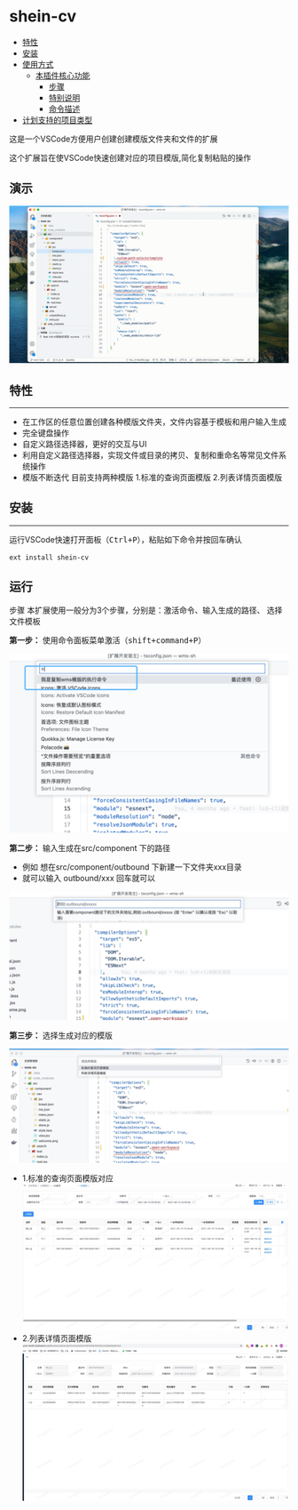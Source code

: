 # shein-cv

<!-- code_chunk_output -->

* [特性](#特性)
* [安装](#安装)
* [使用方式](#使用方式)
  * [本插件核心功能](#本插件核心功能)
    * [步骤](#步骤)
    * [特别说明](#特别说明)
    * [命令描述](#命令描述)
* [计划支持的项目类型](#计划支持的项目类型)


这是一个VSCode方便用户创建创建模版文件夹和文件的扩展

这个扩展旨在使VSCode快速创建对应的项目模版,简化复制粘贴的操作
## 演示
![演示](img/handle.gif)
## 特性

***

* 在工作区的任意位置创建各种模版文件夹，文件内容基于模板和用户输入生成
* 完全键盘操作
* 自定义路径选择器，更好的交互与UI
* 利用自定义路径选择器，实现文件或目录的拷贝、复制和重命名等常见文件系统操作
* 模版不断迭代 目前支持两种模版
     1.标准的查询页面模版
     2.列表详情页面模版

<!-- /code_chunk_output -->

## 安装

***

运行VSCode快速打开面板（<kbd>Ctrl+P</kbd>），粘贴如下命令并按回车确认

```
ext install shein-cv
```

## 运行
步骤
本扩展使用一般分为3个步骤，分别是：激活命令、输入生成的路径、 选择文件模板

**第一步：** 使用命令面板菜单激活（<kbd>shift+command+P</kbd>）

![工作区添加目录](img/open-workspace.png)




**第二步：** 输入生成在src/component 下的路径

* 例如 想在src/component/outbound 下新建一下文件夹xxx目录
* 就可以输入 outbound/xxx  回车就可以

![路径](img/custom-path-selector.jpg)




**第三步：** 选择生成对应的模版

![模版](img/template.jpg)

* 1.标准的查询页面模版对应
![模版1](img/template-searchPage.jpg)
* 2.列表详情页面模版
![模版2](img/template-detailPage.jpg)



<!-- # 打包命令
vsce package -->